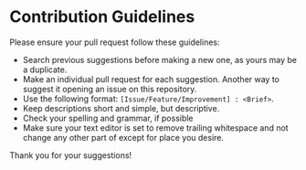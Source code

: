# Contribution Guidelines

Please ensure your pull request follow these guidelines:

-   Search previous suggestions before making a new one, as yours may be a duplicate.
-   Make an individual pull request for each suggestion. Another way to suggest it opening an issue on this repository.
-   Use the following format: `[Issue/Feature/Improvement] : <Brief>`.
-   Keep descriptions short and simple, but descriptive.
-   Check your spelling and grammar, if possible
-   Make sure your text editor is set to remove trailing whitespace and not change any other part of except for place you desire.

Thank you for your suggestions!
